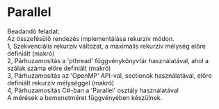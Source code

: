 # Parallel

Beadandó feladat:  
Az összefésülő rendezés implementálása rekurzív módon.  
1, Szekvenciális rekurzív változat, a maximális rekurzív mélység előre definiált (makró)  
2, Párhuzamosítás a 'pthread' függvénykönyvtár használatával, ahol a szálak száma előre definiált (makró)  
3, Párhuzamosítás az 'OpenMP' API-val, sectionok használatával, előre definiált rekurzív mélységgel (makró)  
4, Párhuzamosítás C#-ban a 'Parallel' osztály használatával  
A mérések a bemenetméret függvényében készülnek.
